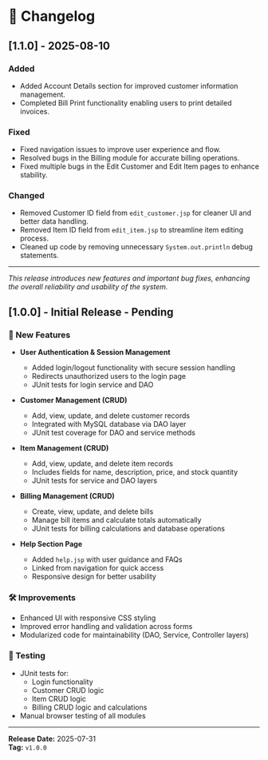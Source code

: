 # 📜 Changelog

## [1.1.0] - 2025-08-10

### Added
- Added Account Details section for improved customer information management.
- Completed Bill Print functionality enabling users to print detailed invoices.

### Fixed
- Fixed navigation issues to improve user experience and flow.
- Resolved bugs in the Billing module for accurate billing operations.
- Fixed multiple bugs in the Edit Customer and Edit Item pages to enhance stability.

### Changed
- Removed Customer ID field from `edit_customer.jsp` for cleaner UI and better data handling.
- Removed Item ID field from `edit_item.jsp` to streamline item editing process.
- Cleaned up code by removing unnecessary `System.out.println` debug statements.

---

*This release introduces new features and important bug fixes, enhancing the overall reliability and usability of the system.*

## [1.0.0] - Initial Release - Pending

### 🚀 New Features
- **User Authentication & Session Management**
    - Added login/logout functionality with secure session handling
    - Redirects unauthorized users to the login page
    - JUnit tests for login service and DAO

- **Customer Management (CRUD)**
    - Add, view, update, and delete customer records
    - Integrated with MySQL database via DAO layer
    - JUnit test coverage for DAO and service methods

- **Item Management (CRUD)**
    - Add, view, update, and delete item records
    - Includes fields for name, description, price, and stock quantity
    - JUnit tests for service and DAO layers

- **Billing Management (CRUD)**
    - Create, view, update, and delete bills
    - Manage bill items and calculate totals automatically
    - JUnit tests for billing calculations and database operations

- **Help Section Page**
    - Added `help.jsp` with user guidance and FAQs
    - Linked from navigation for quick access
    - Responsive design for better usability

### 🛠 Improvements
- Enhanced UI with responsive CSS styling
- Improved error handling and validation across forms
- Modularized code for maintainability (DAO, Service, Controller layers)

### 🧪 Testing
- JUnit tests for:
    - Login functionality
    - Customer CRUD logic
    - Item CRUD logic
    - Billing CRUD logic and calculations
- Manual browser testing of all modules

---

**Release Date:** 2025-07-31  
**Tag:** `v1.0.0`
